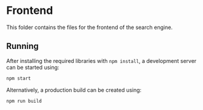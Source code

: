 # Frontend 

This folder contains the files for the frontend of the search engine.

## Running
After installing the required libraries with `npm install`, a development server can be started using:
```bash
npm start
```
Alternatively, a production build can be created using:
```bash
npm run build
```